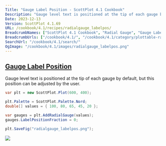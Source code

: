 ```yaml
---
Title: "Gauge Label Position - ScottPlot 4.1 Cookbook"
Description: "Gauge level text is positioned at the tip of each gauge by default, but this position can be adjusted by the user."
Date: 2023-12-13
Version: ScottPlot 4.1.69
URL: /cookbook/4.1/recipes/radialgauge_labelpos/
BreadcrumbNames: ["ScottPlot 4.1 Cookbook", "Radial Gauge", "Gauge Label Position"]
BreadcrumbUrls: ["/cookbook/4.1/", "/cookbook/4.1/category/plottable-radialgauge", "/cookbook/4.1/recipes/radialgauge_labelpos/"]
SearchUrl: "/cookbook/4.1/search/"
OgImage: "/cookbook/4.1/images/radialgauge_labelpos.png"
---
```


<h2><a id='gauge-label-position' href='/cookbook/4.1/recipes/radialgauge_labelpos/'>Gauge Label Position</a></h2>

Gauge level text is positioned at the tip of each gauge by default, but this position can be adjusted by the user.

```cs
var plt = new ScottPlot.Plot(600, 400);

plt.Palette = ScottPlot.Palette.Nord;
double[] values = { 100, 80, 65, 45, 20 };

var gauges = plt.AddRadialGauge(values);
gauges.LabelPositionFraction = 0;

plt.SaveFig("radialgauge_labelpos.png");
```

<img src='../../images/radialgauge_labelpos.png' class='d-block mx-auto my-5' />


